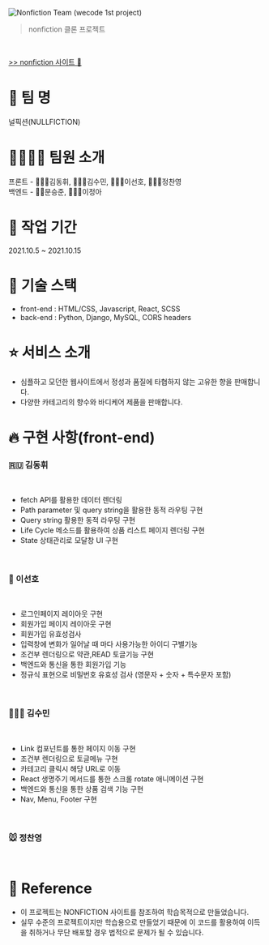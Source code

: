 ![Nonfiction Team (wecode 1st project)](https://user-images.githubusercontent.com/73053147/137653168-ce3af78c-d893-4a55-a13f-891b5b487f19.gif)
> nonfiction 클론 프로젝트

</br>

[>> nonfiction 사이트 🚀](https://nonfiction.kr/index.html)

# 🌈 팀 명 

널픽션(NULLFICTION) 

# 👩‍👩‍👧‍👦 팀원 소개

프론트 - 🧑🏼‍💻김동휘, 👩🏼‍💻김수민, 🧑🏽‍💻이선호, 🧑🏻‍💻정찬영
</br>
백엔드 - 👨‍💻문승준, 👩🏻‍💻이정아

# 🚴 작업 기간
2021.10.5 ~ 2021.10.15

# 🚀 기술 스택

- front-end : HTML/CSS, Javascript, React, SCSS
- back-end : Python, Django, MySQL, CORS headers

# ⭐️ 서비스 소개

- 심플하고 모던한 웹사이트에서 정성과 품질에 타협하지 않는 고유한 향을 판매합니다.
- 다양한 카테고리의 향수와 바디케어 제품을 판매합니다.

# 🔥 구현 사항(front-end)

### 🇷🇺 김동휘
</br>

- fetch API를 활용한 데이터 렌더링
- Path parameter 및 query string을 활용한 동적 라우팅 구현
- Query string 활용한 동적 라우팅 구현
- Life Cycle 메소드를 활용하여 상품 리스트 페이지 렌더링 구현
- State 상태관리로 모달창 UI 구현

</br>

### 🦘 이선호
</br>

- 로그인페이지 레이아웃 구현
- 회원가입 페이지 레이아웃 구현
- 회원가입 유효성검사 
- 입력창에 변화가 일어날 때 마다 사용가능한 아이디 구별기능
- 조건부 렌더링으로 약관,READ 토글기능 구현
- 백엔드와 통신을 통한 회원가입 기능
- 정규식 표현으로 비밀번호 유효성 검사 (영문자 + 숫자 + 특수문자 포함)

</br>

### 🏃🏻‍♀️ 김수민
</br>

- Link 컴포넌트를 통한 페이지 이동 구현
- 조건부 렌더링으로 토글메뉴 구현
- 카테고리 클릭시 해당 URL로 이동
- React 생명주기 메서드를 통한 스크롤 rotate 애니메이션 구현
- 백엔드와 통신을 통한 상품 검색 기능 구현
- Nav, Menu, Footer 구현

<br>

### 🐭 정찬영
<br>

# 💭 Reference

- 이 프로젝트는 NONFICTION 사이트를 참조하여 학습목적으로 만들었습니다.
- 실무 수준의 프로젝트이지만 학습용으로 만들었기 때문에 이 코드를 활용하여 이득을 취하거나 무단 배포할 경우 법적으로 문제가 될 수 있습니다.



